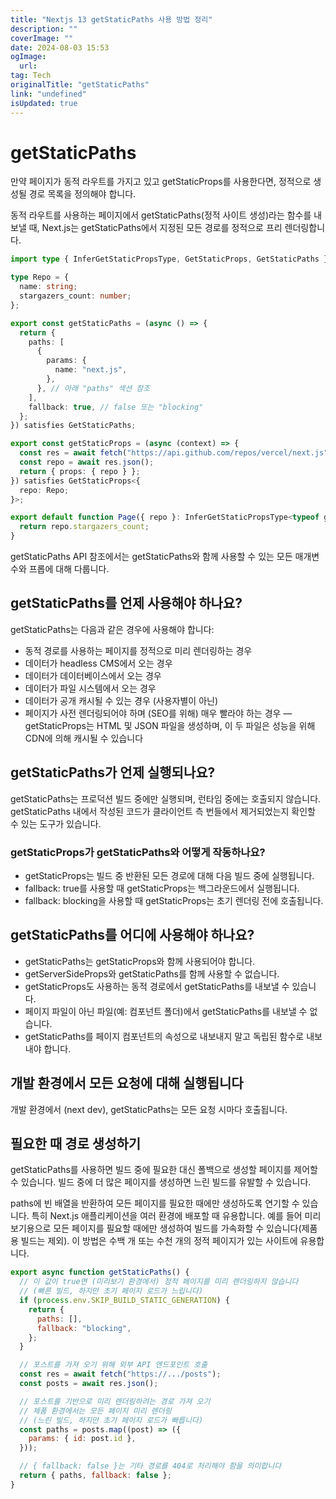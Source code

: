 ```yaml
---
title: "Nextjs 13 getStaticPaths 사용 방법 정리"
description: ""
coverImage: ""
date: 2024-08-03 15:53
ogImage: 
  url: 
tag: Tech
originalTitle: "getStaticPaths"
link: "undefined"
isUpdated: true
---
```






# getStaticPaths

만약 페이지가 동적 라우트를 가지고 있고 getStaticProps를 사용한다면, 정적으로 생성될 경로 목록을 정의해야 합니다.

동적 라우트를 사용하는 페이지에서 getStaticPaths(정적 사이트 생성)라는 함수를 내보낼 때, Next.js는 getStaticPaths에서 지정된 모든 경로를 정적으로 프리 렌더링합니다.

```typescript
import type { InferGetStaticPropsType, GetStaticProps, GetStaticPaths } from "next";

type Repo = {
  name: string;
  stargazers_count: number;
};

export const getStaticPaths = (async () => {
  return {
    paths: [
      {
        params: {
          name: "next.js",
        },
      }, // 아래 "paths" 섹션 참조
    ],
    fallback: true, // false 또는 "blocking"
  };
}) satisfies GetStaticPaths;

export const getStaticProps = (async (context) => {
  const res = await fetch("https://api.github.com/repos/vercel/next.js");
  const repo = await res.json();
  return { props: { repo } };
}) satisfies GetStaticProps<{
  repo: Repo;
}>;

export default function Page({ repo }: InferGetStaticPropsType<typeof getStaticProps>) {
  return repo.stargazers_count;
}
```

<div class="content-ad"></div>

getStaticPaths API 참조에서는 getStaticPaths와 함께 사용할 수 있는 모든 매개변수와 프롭에 대해 다룹니다.

## getStaticPaths를 언제 사용해야 하나요?

getStaticPaths는 다음과 같은 경우에 사용해야 합니다:

- 동적 경로를 사용하는 페이지를 정적으로 미리 렌더링하는 경우
- 데이터가 headless CMS에서 오는 경우
- 데이터가 데이터베이스에서 오는 경우
- 데이터가 파일 시스템에서 오는 경우
- 데이터가 공개 캐시될 수 있는 경우 (사용자별이 아닌)
- 페이지가 사전 렌더링되어야 하며 (SEO를 위해) 매우 빨라야 하는 경우 — getStaticProps는 HTML 및 JSON 파일을 생성하며, 이 두 파일은 성능을 위해 CDN에 의해 캐시될 수 있습니다

<div class="content-ad"></div>

## getStaticPaths가 언제 실행되나요?

getStaticPaths는 프로덕션 빌드 중에만 실행되며, 런타임 중에는 호출되지 않습니다. getStaticPaths 내에서 작성된 코드가 클라이언트 측 번들에서 제거되었는지 확인할 수 있는 도구가 있습니다.

### getStaticProps가 getStaticPaths와 어떻게 작동하나요?

- getStaticProps는 빌드 중 반환된 모든 경로에 대해 다음 빌드 중에 실행됩니다.
- fallback: true를 사용할 때 getStaticProps는 백그라운드에서 실행됩니다.
- fallback: blocking을 사용할 때 getStaticProps는 초기 렌더링 전에 호출됩니다.

<div class="content-ad"></div>

## getStaticPaths를 어디에 사용해야 하나요?

- getStaticPaths는 getStaticProps와 함께 사용되어야 합니다.
- getServerSideProps와 getStaticPaths를 함께 사용할 수 없습니다.
- getStaticProps도 사용하는 동적 경로에서 getStaticPaths를 내보낼 수 있습니다.
- 페이지 파일이 아닌 파일(예: 컴포넌트 폴더)에서 getStaticPaths를 내보낼 수 없습니다.
- getStaticPaths를 페이지 컴포넌트의 속성으로 내보내지 말고 독립된 함수로 내보내야 합니다.

## 개발 환경에서 모든 요청에 대해 실행됩니다

개발 환경에서 (next dev), getStaticPaths는 모든 요청 시마다 호출됩니다.

<div class="content-ad"></div>

## 필요한 때 경로 생성하기

getStaticPaths를 사용하면 빌드 중에 필요한 대신 폴백으로 생성할 페이지를 제어할 수 있습니다. 빌드 중에 더 많은 페이지를 생성하면 느린 빌드를 유발할 수 있습니다.

paths에 빈 배열을 반환하여 모든 페이지를 필요한 때에만 생성하도록 연기할 수 있습니다. 특히 Next.js 애플리케이션을 여러 환경에 배포할 때 유용합니다. 예를 들어 미리보기용으로 모든 페이지를 필요할 때에만 생성하여 빌드를 가속화할 수 있습니다(제품용 빌드는 제외). 이 방법은 수백 개 또는 수천 개의 정적 페이지가 있는 사이트에 유용합니다.

```js
export async function getStaticPaths() {
  // 이 값이 true면 (미리보기 환경에서) 정적 페이지를 미리 렌더링하지 않습니다
  // (빠른 빌드, 하지만 초기 페이지 로드가 느립니다)
  if (process.env.SKIP_BUILD_STATIC_GENERATION) {
    return {
      paths: [],
      fallback: "blocking",
    };
  }

  // 포스트를 가져 오기 위해 외부 API 엔드포인트 호출
  const res = await fetch("https://.../posts");
  const posts = await res.json();

  // 포스트를 기반으로 미리 렌더링하려는 경로 가져 오기
  // 제품 환경에서는 모든 페이지 미리 렌더링
  // (느린 빌드, 하지만 초기 페이지 로드가 빠릅니다)
  const paths = posts.map((post) => ({
    params: { id: post.id },
  }));

  // { fallback: false }는 기타 경로를 404로 처리해야 함을 의미합니다
  return { paths, fallback: false };
}
```

<div class="content-ad"></div>
